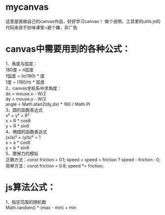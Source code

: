 # mycanvas
这里是我做自己的canvas作品，好好学习canvas！
做个说明，工具里的utils.js的代码来自于妙味课堂~避个嫌，非广告

# canvas中需要用到的各种公式：
1、角度与弧度：<br />
    180度 = π弧度<br />
    1弧度 = (π/180) * 度<br />
    1度 = (180/π) * 弧度<br/>
2、canvas坐标系中求角度：<br />
    dx = mouse.x - W/2<br />
    dy = mouse.y - W/2<br />
    angle = Math.atan2(dy,dx) * 180 / Math.PI<br />
3、圆的函数表达式<br />
    x² + y² = R²<br />
    x = R * cosθ<br />
    y = R * sinθ<br />
4、椭圆的函数表达式<br />
    (x/a)² + (y/b)² = 1<br />
    x = a * cosθ<br />
    y = b * sinθ<br />
5、摩擦力的模拟<br />
    正确方法：const friction = 0.1; speed = speed > friction ? speed - friction : 0;<br />
    简单方法：const friction = 0.8; speed *= friction;<br />

# js算法公式：
1、指定范围的随机数<br />
    Math.random() * (max - min) + min
